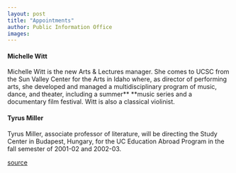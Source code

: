 ```yaml
---
layout: post
title: "Appointments"
author: Public Information Office
images:
---
```


#### Michelle Witt

Michelle Witt is the new Arts & Lectures manager. She comes to UCSC from the Sun Valley Center for the Arts in Idaho where, as director of performing arts, she developed and managed a multidisciplinary program of music, dance, and theater, including a summer** **music series and a documentary film festival. Witt is also a classical violinist.

#### Tyrus Miller

Tyrus Miller, associate professor of literature, will be directing the Study Center in Budapest, Hungary, for the UC Education Abroad Program in the fall semester of 2001-02 and 2002-03.  
  
  
[source](http://www1.ucsc.edu/currents/00-01/04-02/appointments.html "Permalink to appointments")
